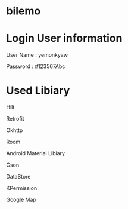 # bilemo

# Login User information

User Name : yemonkyaw

Password : #123567Abc


# Used Libiary
  Hilt
  
  Retrofit
  
  Okhttp
  
  Room
  
  Android Material Libiary
  
  Gson
  
  DataStore

  KPermission
 
  Google Map
  


